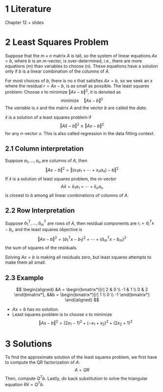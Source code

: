 # 1 Literature
Chapter 12 + slides
# 2 Least Squares Problem
Suppose that the $m \times n$ matrix $A$ is tall, so the system of linear equations $Ax=b$, where $b$ is an $m$-vector, is over-determined, i.e., there are more equations $(m)$ than variables to choose $(n)$. These equations have a solution only if $b$ is a linear combination of the columns of $A$. 

For most choices of $b$, there is no $x$ that satisfies $Ax=b$, so we seek an $x$ where the residual $r=Ax-b$, is as small as possible. The least squares problem: Choose $x$ to minimize $\Vert Ax-b \Vert^2$, it is denoted as $$\text{minimize}\quad \Vert Ax-b \Vert^2$$
The *variable* is $x$ and the matrix $A$ and the vector $b$ are called the *data*.

$\hat x$ is a solution of a least squares problem if 
$$
\Vert A \hat x - b \Vert^2 \leq \Vert Ax-b \Vert ^2
$$
for any $n$-vector $x$. This is also called regression in the data fitting context.
## 2.1 Column interpretation
Suppose $a_1, \dots, a_n$ are columns of $A$, then
$$
\Vert Ax-b \Vert^2 = \Vert (x_1a_1+ \cdots + x_na_n)-b \Vert^2
$$
If $\hat x$ is a solution of least squares problem, the $m$-vector
$$A\hat x = \hat x_1a_1 + \cdots + \hat x_na_n$$
is closest to $b$ among all linear combinations of columns of $A$.
## 2.2 Row Interpretation
Suppose $\tilde a_1^T, \dots, \tilde a_m^T$ are rows of $A$, then residual components are $r_i=\tilde a_i^Tx-b_i$, and the least squares objective is
$$
\Vert Ax-b \Vert ^2=(\tilde a_1^Tx-b_1)^2+\cdots+(\tilde a_m^Tx-b_m)^2
$$
the sum of squares of the residuals.

Solving $Ax=b$ is making all residuals zero, but least squares attempts to make them all small.
## 2.3 Example
$$
\begin{aligned}
&A = \begin{bmatrix*}[r]
2 & 0 \\ -1 & 1 \\ 0 & 2
\end{bmatrix*}, &&b = \begin{bmatrix*}[r]
1 \\ 0 \\ -1
\end{bmatrix*}
\end{aligned}
$$
- $Ax=b$ has no solution.
- Least squares problem is to choose $x$ to minimize
$$
\Vert Ax-b \Vert^2=(2x_1-1)^2+(-x_1+x_2)^2+(2x_2+1)^2
$$
# 3 Solutions
To find the approximate solution of the least squares problem, we first have to compute the QR factorization of $A$:
$$A=QR$$
Then, compute $Q^Tb$.
Lastly, do back substitution to solve the triangular equation $R\hat x=Q^Tb$. 